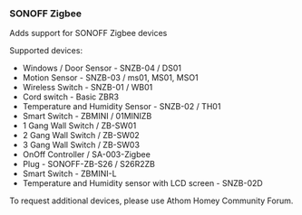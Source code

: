 ### SONOFF Zigbee
Adds support for SONOFF Zigbee devices

Supported devices:
- Windows / Door Sensor - SNZB-04 / DS01
- Motion Sensor - SNZB-03 / ms01, MS01, MSO1
- Wireless Switch - SNZB-01 / WB01
- Cord switch - Basic ZBR3
- Temperature and Humidity Sensor - SNZB-02 / TH01
- Smart Switch - ZBMINI / 01MINIZB
- 1 Gang Wall Switch / ZB-SW01
- 2 Gang Wall Switch / ZB-SW02
- 3 Gang Wall Switch / ZB-SW03
- OnOff Controller / SA-003-Zigbee
- Plug - SONOFF-ZB-S26 / S26R2ZB
- Smart Switch - ZBMINI-L
- Temperature and Humidity sensor with LCD screen - SNZB-02D

To request additional devices, please use Athom Homey Community Forum.